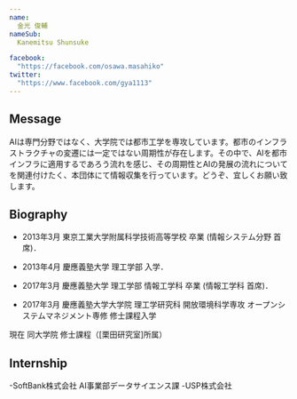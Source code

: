 ```yaml
---
name:
  金光 俊輔
nameSub:
  Kanemitsu Shunsuke

facebook:
  "https://facebook.com/osawa.masahiko"
twitter:
  "https://www.facebook.com/gya1113"
---
```


## Message
AIは専門分野ではなく、大学院では都市工学を専攻しています。都市のインフラストラクチャの変遷には一定ではない周期性が存在します。その中で、AIを都市インフラに適用するであろう流れを感じ、その周期性とAIの発展の流れについてを関連付けたく、本団体にて情報収集を行っています。どうぞ、宜しくお願い致します。				

## Biography
- 2013年3月 東京工業大学附属科学技術高等学校 卒業 (情報システム分野 首席)．
- 2013年4月 慶應義塾大学 理工学部 入学．
- 2017年3月 慶應義塾大学 理工学部 情報工学科 卒業 (情報工学科 首席)．

- 2017年3月 慶應義塾大学大学院 理工学研究科 開放環境科学専攻 オープンシステムマネジメント専修	 修士課程入学

現在 同大学院 修士課程（[栗田研究室]所属）

## Internship
-SoftBank株式会社 AI事業部データサイエンス課 
-USP株式会社